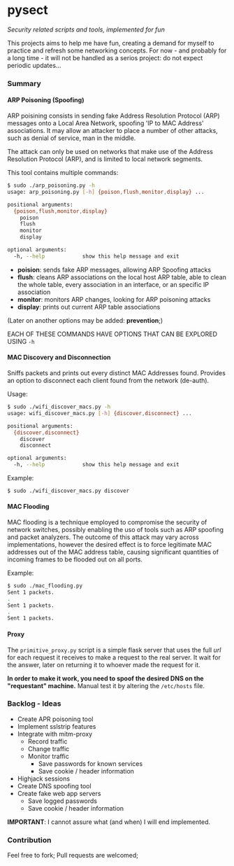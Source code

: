 pysect
======

_Security related scripts and tools, implemented for fun_

This projects aims to help me have fun, creating a demand for myself to practice and refresh some networking concepts. For now - and probably for a long time - it will not be handled as a serios project: do not expect periodic updates...


### Summary

#### ARP Poisoning (Spoofing)

ARP poisining consists in sending fake Address Resolution Protocol (ARP) messages onto a Local Area Network, spoofing 'IP to MAC Address' associations. It may allow an attacker to place a number of other attacks, such as denial of service, man in the middle.

The attack can only be used on networks that make use of the Address Resolution Protocol (ARP), and is limited to local network segments.

This tool contains multiple commands:
````bash
$ sudo ./arp_poisoning.py -h
usage: arp_poisoning.py [-h] {poison,flush,monitor,display} ...

positional arguments:
  {poison,flush,monitor,display}
    poison
    flush
    monitor
    display

optional arguments:
  -h, --help            show this help message and exit
````

- __poision__: sends fake ARP messages, allowing ARP Spoofing attacks
- __flush__: cleans ARP associations on the local host ARP table, able to clean the whole table, every association in an interface, or an specific IP association
- __monitor__: monitors ARP changes, looking for ARP poisoning attacks
- __display__: prints out current ARP table associations

(Later on another options may be added: __prevention__;)

EACH OF THESE COMMANDS HAVE OPTIONS THAT CAN BE EXPLORED USING `-h`

#### MAC Discovery and Disconnection

Sniffs packets and prints out every distinct MAC Addresses found. Provides an option to disconnect each client found from the network (de-auth).

Usage:
````bash
$ sudo ./wifi_discover_macs.py -h
usage: wifi_discover_macs.py [-h] {discover,disconnect} ...

positional arguments:
  {discover,disconnect}
    discover
    disconnect

optional arguments:
  -h, --help            show this help message and exit
````

Example:
````bash
$ sudo ./wifi_discover_macs.py discover
````

#### MAC Flooding

MAC flooding is a technique employed to compromise the security of network switches, possibly enabling the uso of tools such as ARP spoofing and packet analyzers. The outcome of this attack may vary across implementations, however the desired effect is to force legitimate MAC addresses out of the MAC address table, causing significant quantities of incoming frames to be flooded out on all ports.

Example:
````bash
$ sudo ./mac_flooding.py
Sent 1 packets.
.
Sent 1 packets.
.
Sent 1 packets.
````

#### Proxy

The `primitive_proxy.py` script is a simple flask server that uses the full _url_ for each request it receives to make a request to the real server. It wait for the answer, later on returning it to whoever made the request for it.

__In order to make it work, you need to spoof the desired DNS on the "requestant" machine.__ Manual test it by altering the `/etc/hosts` file.


### Backlog - Ideas

- Create APR poisoning tool
- Implement sslstrip features
- Integrate with mitm-proxy
    - Record traffic
    - Change traffic
    - Monitor traffic
        - Save passwords for known services
        - Save cookie / header information
- Highjack sessions
- Create DNS spoofing tool
- Create fake web app servers
    - Save logged passwords
    - Save cookie / header information

__IMPORTANT__: I cannot assure what (and when) I will end implemented.


### Contribution

Feel free to fork;
Pull requests are welcomed;

